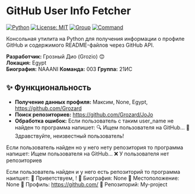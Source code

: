 # GitHub User Info Fetcher

[![Python](https://img.shields.io/badge/python-3.8%2B-blue)]()
[![License: MIT](https://img.shields.io/badge/License-MIT-yellow.svg)]()
[![Group](https://img.shields.io/badge/Группа-21ИС-important)]()
[![Command](https://img.shields.io/badge/Команда-003-success)]()

Консольная утилита на Python для получения информации о профиле GitHub и содержимого README-файлов через GitHub API.

**Разработчик:** Грозный Дио (Grozio) 😊  
**Локация:** Egypt  
**Биография:** NAAANI
**Команда:** 003
**Группа:** 21ИС

## ✨ Функциональность


*   **Получение данных профиля:** Максим, None, Egypt, https://github.com/Grozard
*   **Поиск репозиториев:** https://github.com/Grozard/JoJo
*   **Обработка ошибок:** Если пользователь с таким user_name не найден то программа напишет: 
🔍 Ищем пользователя <USER> на GitHub...
👋 Здравствуйте, неизвестный пользователь!


Если пользователь найден но у него нету репозитория то программа напишет:
 Ищем пользователя <USER> на GitHub...
❌ У пользователя нет репозиториев


Если пользователь найден и у него есть репозиторий то программа наипшет:
🎉 Приветствуем, <USER>!
📝 Биография: None
📍 Местоположение: None
🔗 Профиль: https://github.com/<USER>
📂 Репозиторий: My-project
